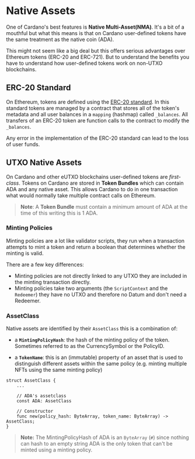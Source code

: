 # Native Assets

One of Cardano's best features is **Native Multi-Asset(NMA)**.
It's a bit of a mouthful but what this means is that on Cardano
user-defined tokens have the same treatment as the native coin (ADA).

This might not seem like a big deal but this offers serious advantages
over Ethereum tokens (ERC-20 and ERC-721). But to understand the benefits
you have to understand how user-defined tokens work on non-UTXO blockchains.

## ERC-20 Standard

On Ethereum, tokens are defined using the [ERC-20 standard](https://ethereum.org/en/developers/docs/standards/tokens/erc-20/).
In this standard tokens are managed by a contract that stores all of the token's metadata
and all user balances in a `mapping` (hashmap) called `_balances`.
All transfers of an ERC-20 token are function calls to the contract to modify the `_balances`.

Any error in the implementation of the ERC-20 standard can lead to the loss of user funds.

## UTXO Native Assets

On Cardano and other eUTXO blockchains user-defined tokens are *first-class*.
Tokens on Cardano are stored in **Token Bundles** which can contain
ADA and any native asset.
This allows Cardano to do in one transaction what would normally take multiple
contract calls on Ethereum.

>**Note**: A **Token Bundle** must contain a minimum amount of ADA
> at the time of this writing this is 1 ADA.

### Minting Policies

Minting policies are a lot like validator scripts, they run when a transaction
attempts to mint a token and return a boolean that determines whether the minting is valid.

There are a few key differences:

- Minting policies are not directly linked to any UTXO
  they are included in the minting transaction directly.
- Minting policies take two arguments (the `ScriptContext` and the `Redeemer`)
  they have no UTXO and therefore no Datum and don't need
  a Redeemer.

### AssetClass

Native assets are identified by their `AssetClass` this is a combination of:

- a **`MintingPolicyHash`**: the hash of the minting policy of the token. Sometimes referred to as the CurrencySymbol or the PolicyID.

- a **`TokenName`**: this is an (immutable) property of an asset that is used to distinguish different assets within the same policy (e.g. minting multiple NFTs using the same minting policy)

```rust, noplaypen
struct AssetClass {
    ...

    // ADA's assetclass
    const ADA: AssetClass

    // Constructor
    func new(policy_hash: ByteArray, token_name: ByteArray) -> AssetClass;
}
```

>**Note:** The MintingPolicyHash of ADA is an `ByteArray` (`#`) since nothing can hash
>to an empty string ADA is the only token that can't be minted using a minting policy.
